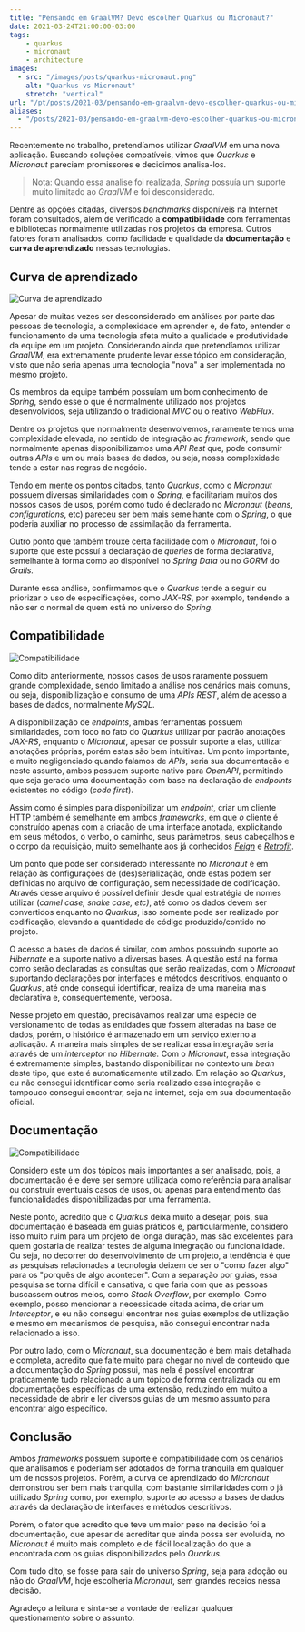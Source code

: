 ```yaml
---
title: "Pensando em GraalVM? Devo escolher Quarkus ou Micronaut?"
date: 2021-03-24T21:00:00-03:00
tags:
    - quarkus
    - micronaut
    - architecture
images: 
  - src: "/images/posts/quarkus-micronaut.png"
    alt: "Quarkus vs Micronaut"
    stretch: "vertical"
url: "/pt/posts/2021-03/pensando-em-graalvm-devo-escolher-quarkus-ou-micronaut/"
aliases:
  - "/posts/2021-03/pensando-em-graalvm-devo-escolher-quarkus-ou-micronaut/"
---
```


Recentemente no trabalho, pretendíamos utilizar *GraalVM* em uma nova aplicação. Buscando soluções compatíveis, vimos que *Quarkus* e *Micronaut* pareciam promissores e decidimos analisa-los. 

> Nota: Quando essa analise foi realizada, *Spring* possuía um suporte muito limitado ao *GraalVM* e foi desconsiderado.

Dentre as opções citadas, diversos *benchmarks* disponíveis na Internet foram consultados, além de verificado a **compatibilidade** com ferramentas e bibliotecas normalmente utilizadas nos projetos da empresa. Outros fatores foram analisados, como facilidade e qualidade da **documentação** e **curva de aprendizado** nessas tecnologias. 

## Curva de aprendizado

![Curva de aprendizado](/images/posts/pexels-energepiccom-313690.jpg#center)

Apesar de muitas vezes ser desconsiderado em análises por parte das pessoas de tecnologia, a complexidade em aprender e, de fato, entender o funcionamento de uma tecnologia afeta muito a qualidade e produtividade da equipe em um projeto. Considerando ainda que pretendíamos utilizar *GraalVM*, era extremamente prudente levar esse tópico em consideração, visto que não seria apenas uma tecnologia "nova" a ser implementada no mesmo projeto.

Os membros da equipe também possuíam um bom conhecimento de *Spring*, sendo esse o que é normalmente utilizado nos projetos desenvolvidos, seja utilizando o tradicional *MVC* ou o reativo *WebFlux*.

Dentre os projetos que normalmente desenvolvemos, raramente temos uma complexidade elevada, no sentido de integração ao *framework*, sendo que normalmente apenas disponibilizamos uma *API Rest* que, pode consumir outras *APIs* e um ou mais bases de dados, ou seja, nossa complexidade tende a estar nas regras de negócio.

Tendo em mente os pontos citados, tanto *Quarkus*, como o *Micronaut* possuem diversas similaridades com o *Spring*, e facilitariam muitos dos nossos casos de usos, porém como tudo é declarado no *Micronaut* (*beans*, *configurations*, etc) pareceu ser bem mais semelhante com o *Spring*, o que poderia auxiliar no processo de assimilação da ferramenta.

Outro ponto que também trouxe certa facilidade com o *Micronaut*, foi o suporte que este possuí a declaração de *queries* de forma declarativa, semelhante à forma como ao disponível no *Spring Data* ou no *GORM* do *Grails.*

Durante essa análise, confirmamos que o *Quarkus* tende a seguir ou priorizar o uso de especificações, como *JAX-RS*, por exemplo, tendendo a não ser o normal de quem está no universo do *Spring*.

## Compatibilidade

![Compatibilidade](/images/posts/pexels-castorly-stock-3639031.jpg#center)

Como dito anteriormente, nossos casos de usos raramente possuem grande complexidade, sendo limitado a análise nos cenários mais comuns, ou seja, disponibilização e consumo de uma *APIs REST*, além de acesso a bases de dados, normalmente *MySQL*.

A disponibilização de *endpoints*, ambas ferramentas possuem similaridades, com foco no fato do *Quarkus* utilizar por padrão anotações *JAX-RS*, enquanto o *Micronaut*, apesar de possuir suporte a elas, utilizar anotações próprias, porém estas são bem intuitivas. Um ponto importante, e muito negligenciado quando falamos de *APIs*, seria sua documentação e neste assunto, ambos possuem suporte nativo para *OpenAPI*, permitindo que seja gerado uma documentação com base na declaração de *endpoints* existentes no código (*code first*).

Assim como é simples para disponibilizar um *endpoint*, criar um cliente HTTP também é semelhante em ambos *frameworks*, em que *o* cliente é construído apenas com a criação de uma interface anotada, explicitando em seus métodos, o verbo, o caminho, seus parâmetros, seus cabeçalhos e o corpo da requisição, muito semelhante aos já conhecidos *[Feign](https://github.com/OpenFeign/feign)* e *[Retrofit](https://square.github.io/retrofit/)*.

Um ponto que pode ser considerado interessante no *Micronaut* é em relação às configurações de (des)serialização, onde estas podem ser definidas no arquivo de configuração, sem necessidade de codificação. Através desse arquivo é possível definir desde qual estratégia de nomes utilizar (*camel case, snake case, etc)*, até como os dados devem ser convertidos enquanto no *Quarkus*, isso somente pode ser realizado por codificação, elevando a quantidade de código produzido/contido no projeto.

O acesso a bases de dados é similar, com ambos possuindo suporte ao *Hibernate* e a suporte nativo a diversas bases. A questão está na forma como serão declaradas as consultas que serão realizadas, com o *Micronaut* suportando declarações por interfaces e métodos descritivos, enquanto o *Quarkus*, até onde consegui identificar, realiza de uma maneira mais declarativa e, consequentemente, verbosa.

Nesse projeto em questão, precisávamos realizar uma espécie de versionamento de todas as entidades que fossem alteradas na base de dados, porém, o histórico é armazenado em um serviço externo a aplicação. A maneira mais simples de se realizar essa integração seria através de um *interceptor* no *Hibernate.* Com o *Micronaut*, essa integração é extremamente simples, bastando disponibilizar no contexto um *bean* deste tipo, que este é automaticamente utilizado. Em relação ao *Quarkus*, eu não consegui identificar como seria realizado essa integração e tampouco consegui encontrar, seja na internet, seja em sua documentação oficial.

## Documentação

![Compatibilidade](/images/posts/pexels-anastasia-zhenina-93519.jpg#center)

Considero este um dos tópicos mais importantes a ser analisado, pois, a documentação é e deve ser sempre utilizada como referência para analisar ou construir eventuais casos de usos, ou apenas para entendimento das funcionalidades disponibilizadas por uma ferramenta.

Neste ponto, acredito que o *Quarkus* deixa muito a desejar, pois, sua documentação é baseada em guias práticos e, particularmente, considero isso muito ruim para um projeto de longa duração, mas são excelentes para quem gostaria de realizar testes de alguma integração ou funcionalidade. Ou seja, no decorrer do desenvolvimento de um projeto, a tendência é que as pesquisas relacionadas a tecnologia deixem de ser o "como fazer algo" para os "porquês de algo acontecer". Com a separação por guias, essa pesquisa se torna difícil e cansativa, o que faria com que as pessoas buscassem outros meios, como *Stack Overflow*, por exemplo. Como exemplo, posso mencionar a necessidade citada acima, de criar um *Interceptor*, e eu não consegui encontrar nos guias exemplos de utilização e mesmo em mecanismos de pesquisa, não consegui encontrar nada relacionado a isso.

Por outro lado, com o *Micronaut*, sua documentação é bem mais detalhada e completa, acredito que falte muito para chegar no nível de conteúdo que a documentação do *Spring* possui, mas nela é possível encontrar praticamente tudo relacionado a um tópico de forma centralizada ou  em documentações específicas de uma extensão, reduzindo em muito a necessidade de abrir e ler diversos guias de um mesmo assunto para encontrar algo específico.

## Conclusão

Ambos *frameworks* possuem suporte e compatibilidade com os cenários que analisamos e poderiam ser adotados de forma tranquila em qualquer um de nossos projetos. Porém, a curva de aprendizado do *Micronaut* demonstrou ser bem mais tranquila, com bastante similaridades com o já utilizado *Spring* como, por exemplo, suporte ao acesso a bases de dados através da declaração de interfaces e métodos descritivos.

Porém, o fator que acredito que teve um maior peso na decisão foi a documentação, que apesar de acreditar que ainda possa ser evoluída, no *Micronaut* é muito mais completo e de fácil localização do que a encontrada com os guias disponibilizados pelo *Quarkus.*

Com tudo dito, se fosse para sair do universo *Spring*, seja para adoção ou não do *GraalVM*, hoje escolheria *Micronaut*, sem grandes receios nessa decisão.

Agradeço a leitura e sinta-se a vontade de realizar qualquer questionamento sobre o assunto.